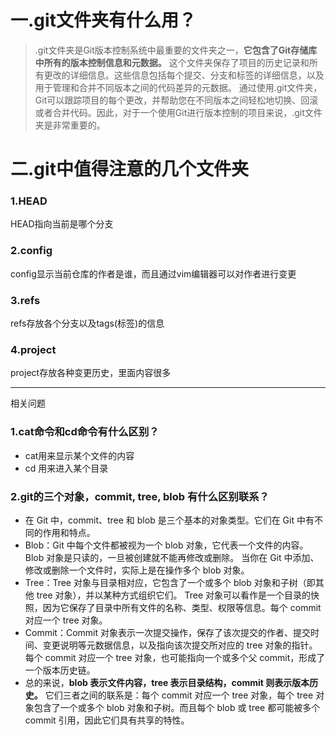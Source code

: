 # 一.git文件夹有什么用？
> .git文件夹是Git版本控制系统中最重要的文件夹之一，**它包含了Git存储库中所有的版本控制信息和元数据。**
> 这个文件夹保存了项目的历史记录和所有更改的详细信息。这些信息包括每个提交、分支和标签的详细信息，以及用于管理和合并不同版本之间的代码差异的元数据。
> 通过使用.git文件夹，Git可以跟踪项目的每个更改，并帮助您在不同版本之间轻松地切换、回滚或者合并代码。因此，对于一个使用Git进行版本控制的项目来说，.git文件夹是非常重要的。


# 二.git中值得注意的几个文件夹
### 1.HEAD
HEAD指向当前是哪个分支

### 2.config 
config显示当前仓库的作者是谁，而且通过vim编辑器可以对作者进行变更

### 3.refs
refs存放各个分支以及tags(标签)的信息

### 4.project
project存放各种变更历史，里面内容很多

---
相关问题
### 1.cat命令和cd命令有什么区别？
* cat用来显示某个文件的内容
* cd 用来进入某个目录

### 2.git的三个对象，commit, tree, blob 有什么区别联系？
* 在 Git 中，commit、tree 和 blob 是三个基本的对象类型。它们在 Git 中有不同的作用和特点。
 * Blob：Git 中每个文件都被视为一个 blob 对象，它代表一个文件的内容。Blob 对象是只读的，一旦被创建就不能再修改或删除。
  当你在 Git 中添加、修改或删除一个文件时，实际上是在操作多个 blob 对象。
 * Tree：Tree 对象与目录相对应，它包含了一个或多个 blob 对象和子树（即其他 tree 对象），并以某种方式组织它们。
Tree 对象可以看作是一个目录的快照，因为它保存了目录中所有文件的名称、类型、权限等信息。每个 commit 对应一个 tree 对象。
 * Commit：Commit 对象表示一次提交操作，保存了该次提交的作者、提交时间、变更说明等元数据信息，以及指向该次提交所对应的 tree 对象的指针。
每个 commit 对应一个 tree 对象，也可能指向一个或多个父 commit，形成了一个版本历史链。
* 总的来说，**blob 表示文件内容，tree 表示目录结构，commit 则表示版本历史。**
它们三者之间的联系是：每个 commit 对应一个 tree 对象，每个 tree 对象包含了一个或多个 blob 对象和子树。而且每个 blob 或 tree 都可能被多个 commit 引用，因此它们具有共享的特性。
